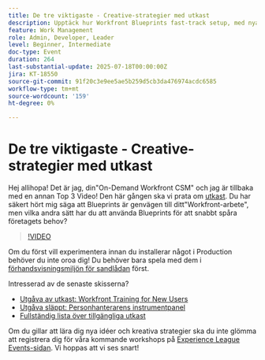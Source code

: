 ```yaml
---
title: De tre viktigaste - Creative-strategier med utkast
description: Upptäck hur Workfront Blueprints fast-track setup, med nya mallar, kontrollpaneler och testtips för sandlådor.
feature: Work Management
role: Admin, Developer, Leader
level: Beginner, Intermediate
doc-type: Event
duration: 264
last-substantial-update: 2025-07-18T00:00:00Z
jira: KT-18550
source-git-commit: 91f20c3e9ee5ae5b259d5cb3da476974acdc6585
workflow-type: tm+mt
source-wordcount: '159'
ht-degree: 0%

---
```



# De tre viktigaste - Creative-strategier med utkast

Hej allihopa! Det är jag, din&quot;On-Demand Workfront CSM&quot; och jag är tillbaka med en annan Top 3 Video!  Den här gången ska vi prata om [utkast](https://experienceleague.adobe.com/sv/docs/workfront/using/administration-and-setup/blueprints/blueprints-overview). Du har säkert hört mig säga att Blueprints är genvägen till ditt&quot;Workfront-arbete&quot;, men vilka andra sätt har du att använda Blueprints för att snabbt spåra företagets behov?

>[!VIDEO](https://video.tv.adobe.com/v/3465314/?learn=on&enablevpops&captions=swe)

Om du först vill experimentera innan du installerar något i Production behöver du inte oroa dig!  Du behöver bara spela med dem i [förhandsvisningsmiljön för sandlådan](https://experienceleague.adobe.com/sv/docs/workfront/using/administration-and-setup/set-up-wf/testing-environments/wf-preview-sandbox-environment) först.

Intresserad av de senaste skisserna?

* [Utgåva av utkast: Workfront Training for New Users](https://experienceleaguecommunities.adobe.com/t5/workfront-blogs/blueprint-released-workfront-training-for-new-users/ba-p/739734)
* [Utgåva släppt: Personhanterarens instrumentpanel](https://experienceleaguecommunities.adobe.com/t5/workfront-discussions/blueprint-released-people-manager-dashboard/m-p/687545#M3247)
* [Fullständig lista över tillgängliga utkast](https://experienceleague.adobe.com/sv/docs/workfront/using/administration-and-setup/blueprints/list-of-available-blueprints)

Om du gillar att lära dig nya idéer och kreativa strategier ska du inte glömma att registrera dig för våra kommande workshops på [Experience League Events-sidan](https://experienceleague.adobe.com/sv/events?filters=Workfront). Vi hoppas att vi ses snart!
